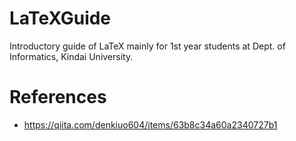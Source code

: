 # LaTeXGuide
Introductory guide of LaTeX mainly for 1st year students at Dept. of Informatics, Kindai University.

# References
- https://qiita.com/denkiuo604/items/63b8c34a60a2340727b1
